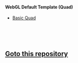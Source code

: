 <h4>WebGL Default Template (Quad)</h4>
<ul>
  <li><a href="https://scahp.github.io/Potential/WebGL/01_BasicQuad/index.html">Basic Quad</a></li>
</ul>

<br>
<br>
<br>

<h2><a href="https://github.com/scahp/Potential">Goto this repository</a></h2>
